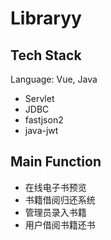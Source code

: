 # Libraryy

## Tech Stack
Language: Vue, Java
- Servlet
- JDBC
- fastjson2
- java-jwt

## Main Function
- 在线电子书预览
- 书籍借阅归还系统
- 管理员录入书籍
- 用户借阅书籍还书
